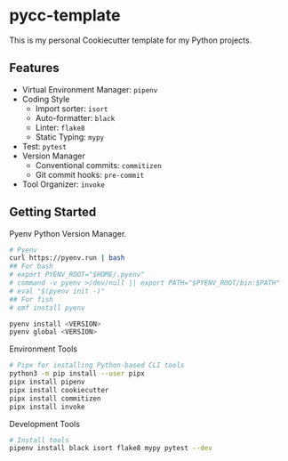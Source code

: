 # pycc-template

This is my personal Cookiecutter template for my Python projects.

## Features
- Virtual Environment Manager: `pipenv`
- Coding Style
    - Import sorter: `isort`
    - Auto-formatter: `black`
    - Linter: `flake8`
    - Static Typing: `mypy`
- Test: `pytest`
- Version Manager
    - Conventional commits: `commitizen`
    - Git commit hooks: `pre-commit`
- Tool Organizer: `invoke`

## Getting Started

Pyenv Python Version Manager.
```sh
# Pyenv
curl https://pyenv.run | bash
## For bash
# export PYENV_ROOT="$HOME/.pyenv"
# command -v pyenv >/dev/null || export PATH="$PYENV_ROOT/bin:$PATH"
# eval "$(pyenv init -)"
## For fish
# omf install pyenv

pyenv install <VERSION>
pyenv global <VERSION>
```

Environment Tools
```sh
# Pipx for installing Python-based CLI tools
python3 -m pip install --user pipx
pipx install pipenv
pipx install cookiecutter
pipx install commitizen
pipx install invoke
```

Development Tools
```sh
# Install tools
pipenv install black isort flake8 mypy pytest --dev
```
